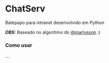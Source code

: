 # ChatServ
Batepapo para intranet desenvolvido em Python

***OBS:*** Baseado no algoritimo do [@marlysson](https://github.com/pythoneiros/Exercicios/blob/master/Exercicio-3/Marlysson/exercicio.py) ;)

### Como usar
...


